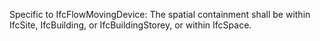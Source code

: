 Specific to IfcFlowMovingDevice: The spatial containment shall be within IfcSite, IfcBuilding, or IfcBuildingStorey, or within IfcSpace.